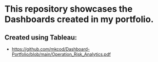 # This repository showcases the Dashboards created in my portfolio.

## Created using Tableau:
- https://github.com/mkcod/Dashboard-Portfolio/blob/main/Operation_Risk_Analytics.pdf
